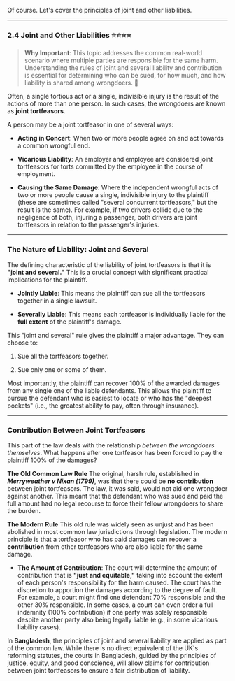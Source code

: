 Of course. Let's cover the principles of joint and other liabilities.

---

### 2.4 Joint and Other Liabilities ⭐⭐⭐⭐

> **Why Important**: This topic addresses the common real-world scenario where multiple parties are responsible for the same harm. Understanding the rules of joint and several liability and contribution is essential for determining who can be sued, for how much, and how liability is shared among wrongdoers. 🤝

Often, a single tortious act or a single, indivisible injury is the result of the actions of more than one person. In such cases, the wrongdoers are known as **joint tortfeasors**.

A person may be a joint tortfeasor in one of several ways:

- **Acting in Concert**: When two or more people agree on and act towards a common wrongful end.
    
- **Vicarious Liability**: An employer and employee are considered joint tortfeasors for torts committed by the employee in the course of employment.
    
- **Causing the Same Damage**: Where the independent wrongful acts of two or more people cause a single, indivisible injury to the plaintiff (these are sometimes called "several concurrent tortfeasors," but the result is the same). For example, if two drivers collide due to the negligence of both, injuring a passenger, both drivers are joint tortfeasors in relation to the passenger's injuries.
    

---

### The Nature of Liability: Joint and Several

The defining characteristic of the liability of joint tortfeasors is that it is **"joint and several."** This is a crucial concept with significant practical implications for the plaintiff.

- **Jointly Liable**: This means the plaintiff can sue all the tortfeasors together in a single lawsuit.
    
- **Severally Liable**: This means each tortfeasor is individually liable for the **full extent** of the plaintiff's damage.
    

This "joint and several" rule gives the plaintiff a major advantage. They can choose to:

1. Sue all the tortfeasors together.
    
2. Sue only one or some of them.
    

Most importantly, the plaintiff can recover 100% of the awarded damages from any single one of the liable defendants. This allows the plaintiff to pursue the defendant who is easiest to locate or who has the "deepest pockets" (i.e., the greatest ability to pay, often through insurance).

---

### Contribution Between Joint Tortfeasors

This part of the law deals with the relationship _between the wrongdoers themselves_. What happens after one tortfeasor has been forced to pay the plaintiff 100% of the damages?

**The Old Common Law Rule** The original, harsh rule, established in **_Merryweather v Nixan (1799)_**, was that there could be **no contribution** between joint tortfeasors. The law, it was said, would not aid one wrongdoer against another. This meant that the defendant who was sued and paid the full amount had no legal recourse to force their fellow wrongdoers to share the burden.

**The Modern Rule** This old rule was widely seen as unjust and has been abolished in most common law jurisdictions through legislation. The modern principle is that a tortfeasor who has paid damages can recover a **contribution** from other tortfeasors who are also liable for the same damage.

- **The Amount of Contribution**: The court will determine the amount of contribution that is **"just and equitable,"** taking into account the extent of each person's responsibility for the harm caused. The court has the discretion to apportion the damages according to the degree of fault. For example, a court might find one defendant 70% responsible and the other 30% responsible. In some cases, a court can even order a full indemnity (100% contribution) if one party was solely responsible despite another party also being legally liable (e.g., in some vicarious liability cases).
    

In **Bangladesh**, the principles of joint and several liability are applied as part of the common law. While there is no direct equivalent of the UK's reforming statutes, the courts in Bangladesh, guided by the principles of justice, equity, and good conscience, will allow claims for contribution between joint tortfeasors to ensure a fair distribution of liability.